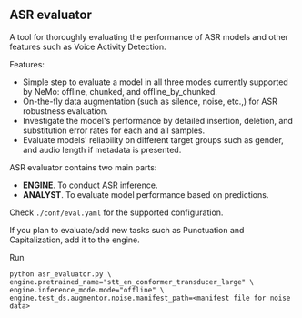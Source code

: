ASR evaluator
--------------------

A tool for thoroughly evaluating the performance of ASR models and other features such as Voice Activity Detection. 

Features:
   - Simple step to evaluate a model in all three modes currently supported by NeMo: offline, chunked, and offline_by_chunked.
   - On-the-fly data augmentation (such as silence, noise, etc.,) for ASR robustness evaluation. 
   - Investigate the model's performance by detailed insertion, deletion, and substitution error rates for each and all samples.
   - Evaluate models' reliability on different target groups such as gender, and audio length if metadata is presented.


ASR evaluator contains two main parts: 
- **ENGINE**. To conduct ASR inference.
- **ANALYST**. To evaluate model performance based on predictions. 

Check `./conf/eval.yaml` for the supported configuration. 

If you plan to evaluate/add new tasks such as Punctuation and Capitalization, add it to the engine.

Run
```
python asr_evaluator.py \
engine.pretrained_name="stt_en_conformer_transducer_large" \
engine.inference_mode.mode="offline" \
engine.test_ds.augmentor.noise.manifest_path=<manifest file for noise data>
```